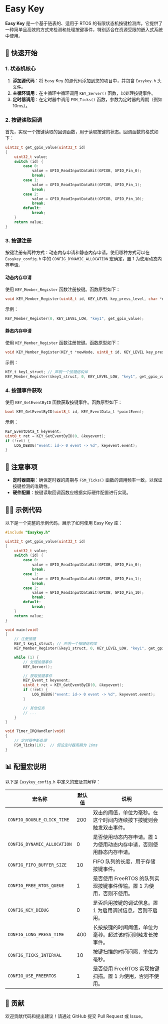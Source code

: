 # Easy Key

**Easy Key** 是一个基于链表的、适用于 RTOS 的有限状态机按键检测库。它提供了一种简单且高效的方式来检测和处理按键事件，特别适合在资源受限的嵌入式系统中使用。

## 🚀 快速开始

### 1. 状态机核心

1. **添加源代码**：将 Easy Key 的源代码添加到您的项目中，并包含 `Easykey.h` 头文件。
2. **主循环调用**：在主循环中循环调用 `KEY_Server()` 函数，以处理按键事件。
3. **定时器调用**：在定时器中调用 `FSM_Ticks()` 函数，参数为定时器的周期（例如 10ms）。

### 2. 按键读取回调

首先，实现一个按键读取的回调函数，用于读取按键的状态。回调函数的格式如下：

```c
uint32_t get_gpio_value(uint32_t id)
{
    uint32_t value;
    switch (id) {
        case 0:
            value = GPIO_ReadInputDataBit(GPIOB, GPIO_Pin_0);
            break;
        case 1:
            value = GPIO_ReadInputDataBit(GPIOB, GPIO_Pin_1);
            break;
        case 2:
            value = GPIO_ReadInputDataBit(GPIOB, GPIO_Pin_10);
            break;
        default:
            break;
    }
    return value;
}
```

### 3. 按键注册

按键注册有两种方式：动态内存申请和静态内存申请。使用哪种方式可以在 `Easykey_config.h` 中的 `CONFIG_DYNAMIC_ALLOCATION` 宏确定，置 1 为使用动态内存申请。

#### 动态内存申请

使用 `KEY_Member_Register` 函数注册按键。函数原型如下：

```c
void KEY_Member_Register(uint8_t id, KEY_LEVEL key_press_level, char *name, uint32_t (*get_value_func)(uint32_t));
```

示例：

```c
KEY_Member_Register(0, KEY_LEVEL_LOW, "key1", get_gpio_value);
```

#### 静态内存申请

使用 `KEY_Member_Register` 函数注册按键。函数原型如下：

```c
void KEY_Member_Register(KEY_t *newNode, uint8_t id, KEY_LEVEL key_press_level, char *name, uint32_t (*get_value_func)(uint32_t));
```

示例：

```c
KEY_t key1_struct; // 声明一个按键结构体
KEY_Member_Register(&key1_struct, 0, KEY_LEVEL_LOW, "key1", get_gpio_value);
```

### 4. 按键事件获取

使用 `KEY_GetEventByID` 函数获取按键事件。函数原型如下：

```c
bool KEY_GetEventByID(uint8_t id, KEY_EventData_t *pointEven);
```

示例：

```c
KEY_EventData_t keyevent;
uint8_t ret = KEY_GetEventByID(0, &keyevent);
if (!ret) {
    LOG_DEBUG("event: id-> 0 event -> %d", keyevent.event);
}
```

## 📝 注意事项

- **定时器周期**：确保定时器的周期与 `FSM_Ticks()` 函数的调用频率一致，以保证按键检测的准确性。
- **硬件配置**：按键读取回调函数应根据实际硬件配置进行实现。

## 🧑‍💻 示例代码

以下是一个完整的示例代码，展示了如何使用 Easy Key 库：

```c
#include "Easykey.h"

uint32_t get_gpio_value(uint32_t id)
{
    uint32_t value;
    switch (id) {
        case 0:
            value = GPIO_ReadInputDataBit(GPIOB, GPIO_Pin_0);
            break;
        case 1:
            value = GPIO_ReadInputDataBit(GPIOB, GPIO_Pin_1);
            break;
        case 2:
            value = GPIO_ReadInputDataBit(GPIOB, GPIO_Pin_10);
            break;
        default:
            break;
    }
    return value;
}

void main(void)
{
    // 注册按键
    KEY_t key1_struct; // 声明一个按键结构体
    KEY_Member_Register(&key1_struct, 0, KEY_LEVEL_LOW, "key1", get_gpio_value);

    while (1) {
        // 处理按键事件
        KEY_Server();

        // 获取按键事件
        KEY_Event_t keyevent;
        uint8_t ret = KEY_GetEventByID(0, &keyevent);
        if (!ret) {
            LOG_DEBUG("event: id-> 0 event -> %d", keyevent.event);
        }

        // 其他任务
        // ...
    }
}

void Timer_IRQHandler(void)
{
    // 定时器中断处理
    FSM_Ticks(10);  // 假设定时器周期为 10ms
}
```

## 📊 配置宏说明

以下是 `Easykey_config.h` 中定义的宏及其解释：

| 宏名称                     | 默认值 | 说明                                                                 |
|----------------------------|--------|----------------------------------------------------------------------|
| `CONFIG_DOUBLE_CLICK_TIME`  | 200    | 双击的阈值，单位为毫秒。在这个时间内连续按下按键则会触发双击事件。       |
| `CONFIG_DYNAMIC_ALLOCATION` | 0      | 是否使用动态内存申请。置 1 为使用动态内存申请，否则使用静态内存申请。    |
| `CONFIG_FIFO_BUFFER_SIZE`   | 10     | FIFO 队列的长度，用于存储按键事件。                                     |
| `CONFIG_FREE_RTOS_QUEUE`    | 1      | 是否使用 FreeRTOS 的队列实现按键事件传输。置 1 为使用，否则不使用。      |
| `CONFIG_KEY_DEBUG`          | 0      | 是否启用按键的调试信息。置 1 为启用调试信息，否则不启用。                |
| `CONFIG_LONG_PRESS_TIME`    | 400    | 长按按键的时间阈值，单位为毫秒。超过该时间则触发长按事件。               |
| `CONFIG_TICKS_INTERVAL`     | 10     | 按键扫描的时间间隔，单位为毫秒。                                        |
| `CONFIG_USE_FREERTOS`       | 1      | 是否使用 FreeRTOS 实现按键扫描。置 1 为使用，否则不使用。                |


## 🤝 贡献

欢迎贡献代码和提出建议！请通过 GitHub 提交 Pull Request 或 Issue。
